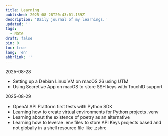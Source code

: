 ```yaml
---
title: Learning
published: 2025-08-28T20:43:01.159Z
description: 'Daily journal of my learnings.'
updated: ''
tags:
  - Note
draft: false
pin: 0
toc: true
lang: 'en'
abbrlink: ''
---
```



2025-08-28 
- Setting up a Debian Linux VM on macOS 26 using UTM
- Using Secretive App on macOS to store SSH keys with TouchID support

2025-08-29
- OpenAI API Platform first tests with Python SDK
- Learning how to create virtual environments for Python projects .venv
- Learning about the existence of poetry as an alternative
- Learning how to leverae .env files to store API Keys projects based and not globally in a shell resource file like .zshrc
